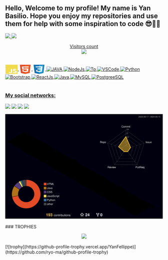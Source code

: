 ## Hello, Welcome to my profile! My name is Yan Basilio. Hope you enjoy my repositories and use them for help with some inspiration to code 😎👨‍💻	

 <div>
  <a href="https://github.com/YanFellippe">
  <img height="180em" src="https://github-readme-stats.vercel.app/api?username=YanFellippe&show_icons=true&theme=tokyonight&include_all_commits=true&count_private=true"/>
  <img height="180em" src="https://github-readme-stats.vercel.app/api/top-langs/?username=YanFellippe&layout=compact&langs_count=7&theme=tokyonight"/>
</div>

<div>
 <p align="center"> 
  Visitors count<br>
  <img src="https://profile-counter.glitch.me/YanFellippe/count.svg" />
 </p>
</div>
 
<div style="display: inline_block"><br>
  <img align="center" alt="Js" height="30" width="40" src="https://raw.githubusercontent.com/devicons/devicon/master/icons/javascript/javascript-plain.svg">
  <img align="center" alt="HTML" height="30" width="40" src="https://raw.githubusercontent.com/devicons/devicon/master/icons/html5/html5-original.svg">
  <img align="center" alt="CSS" height="30" width="40" src="https://raw.githubusercontent.com/devicons/devicon/master/icons/css3/css3-original.svg">
  <img align="center" alt="JAVA" height="30" width="40" src="https://cdn.jsdelivr.net/gh/devicons/devicon/icons/java/java-original.svg">
  <img align="center" alt="NodeJs" height="30" width="40" src="https://cdn.jsdelivr.net/gh/devicons/devicon/icons/nodejs/nodejs-original.svg">
  <img align="center" alt="Tp" height="30" width="40" src="https://cdn.jsdelivr.net/gh/devicons/devicon/icons/typescript/typescript-original.svg">
  <img align="center" alt="VSCode" height="30" width="40" src="https://cdn.jsdelivr.net/gh/devicons/devicon/icons/vscode/vscode-original.svg">
  <img align="center" alt="Python" height="30" width="40" src="https://cdn.jsdelivr.net/gh/devicons/devicon/icons/python/python-original.svg">
  <img align="center" alt="Bootstrap" height="30" width="40" src="https://cdn.jsdelivr.net/gh/devicons/devicon/icons/bootstrap/bootstrap-original-wordmark.svg">
  <img align="center" alt="ReactJs" height="30" width="40" img src="https://cdn.jsdelivr.net/gh/devicons/devicon/icons/react/react-original-wordmark.svg">
  <img align="center" alt="Java" height="30" width="40" img src="https://cdn.jsdelivr.net/gh/devicons/devicon@latest/icons/java/java-original.svg">
  <img align="center" alt="MySQL" height="30" width="40" img src="https://cdn.jsdelivr.net/gh/devicons/devicon@latest/icons/mysql/mysql-original-wordmark.svg">
  <img align="center" alt="PostgreeSQL" height="30" width="40" img src="https://cdn.jsdelivr.net/gh/devicons/devicon@latest/icons/postgresql/postgresql-plain-wordmark.svg">
</div>
 
 <br>
 
  ### My social networks:
 
<div> 
  <a href= "https://www.instagram.com/yanfellippegomes/"><img src="https://img.shields.io/badge/-Instagram-%23E4405F?style=for-the-badge&logo=instagram&logoColor=white" target="_blank"></a>
  <a href= "https://discord.gg/EWbFZMV9YS"><img src="https://img.shields.io/badge/Discord-7289DA?style=for-the-badge&logo=discord&logoColor=white" target="_blank"></a> 
  <a href= "mailto:yangomesbasilio@gmail.com"><img src="https://img.shields.io/badge/-Gmail-%23333?style=for-the-badge&logo=gmail&logoColor=white" target="_blank"></a>
  <a href="https://www.linkedin.com/in/yan-fellippe-gomes-basilio-3229b81b9/" target="_blank"><img src="https://img.shields.io/badge/-LinkedIn-%230077B5?style=for-the-badge&logo=linkedin&logoColor=white" target="_blank"></a> 
 
  ![3D Profile](profile-3d-contrib/profile-night-rainbow.svg)

</div>
 ### TROPHIES
 <p align="center">
  <img src="https://github-profile-trophy.vercel.app/YanFellippe&column=8&rank=SSS,SS,S,AAA,AA,A,B,C" />
</p>
[![trophy](https://github-profile-trophy.vercel.app/YanFellippe)](https://github.com/ryo-ma/github-profile-trophy)
